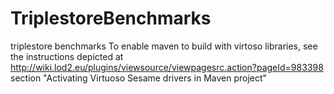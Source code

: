 TriplestoreBenchmarks
=====================

triplestore benchmarks
To enable maven to build with virtoso libraries, see the instructions depicted at http://wiki.lod2.eu/plugins/viewsource/viewpagesrc.action?pageId=983398
section "Activating Virtuoso Sesame drivers in Maven project"
